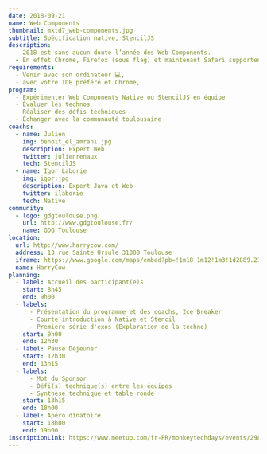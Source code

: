 ```yaml
---
date: 2018-09-21
name: Web Components
thumbnail: mktd7_web-components.jpg
subtitle: Spécification native, StencilJS
description:
  - 2018 est sans aucun doute l’année des Web Components.
  - En effet Chrome, Firefox (sous flag) et maintenant Safari supportent les spécifications customs elements v1 sans avoir besoin de polyfill. Les géants du Web tel que Google avec Polymer 3 et Angular Elements poussent de plus en plus la démocratisation de ces standards du Web à grande échelle.
requirements:
  - Venir avec son ordinateur 💻,
  - avec votre IDE préféré et Chrome,
program:
  - Expérimenter Web Components Native ou StencilJS en équipe
  - Évaluer les technos
  - Réaliser des défis techniques
  - Échanger avec la communauté toulousaine
coachs:
  - name: Julien
    img: benoit_el_amrani.jpg
    description: Expert Web
    twitter: julienrenaux
    tech: StencilJS
  - name: Igor Laborie
    img: igor.jpg
    description: Expert Java et Web
    twitter: ilaborie
    tech: Native
community:
  - logo: gdgtoulouse.png
    url: http://www.gdgtoulouse.fr/
    name: GDG Toulouse
location:
  url: http://www.harrycow.com/
  address: 13 rue Sainte Ursule 31000 Toulouse
  iframe: https://www.google.com/maps/embed?pb=!1m18!1m12!1m3!1d2889.2108114431708!2d1.4394906157111187!3d43.60215206374777!2m3!1f0!2f0!3f0!3m2!1i1024!2i768!4f13.1!3m3!1m2!1s0x12aebb6258220a07%3A0xf1d45637938f3453!2sHarryCow!5e0!3m2!1sfr!2sfr!4v1466094946954
  name: HarryCow
planning:
  - label: Accueil des participant(e)s
    start: 8h45
    end: 9h00
  - labels:
      - Présentation du programme et des coachs, Ice Breaker
      - Courte introduction à Native et Stencil
      - Première série d'exos (Exploration de la techno)
    start: 9h00
    end: 12h30
  - label: Pause Déjeuner
    start: 12h30
    end: 13h15
  - labels:
      - Mot du Sponsor
      - Défi(s) technique(s) entre les équipes
      - Synthèse technique et table ronde
    start: 13h15
    end: 18h00
  - label: Apéro dînatoire
    start: 18h00
    end: 19h00
inscriptionLink: https://www.meetup.com/fr-FR/monkeytechdays/events/298326303/
---
```

